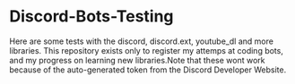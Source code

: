 # Discord-Bots-Testing
Here are some tests with the discord, discord.ext, youtube_dl and more libraries. This repository exists only to register my attemps at coding bots, and my progress on learning new libraries.Note that these wont work because of the auto-generated token from the Discord Developer Website.
